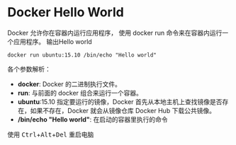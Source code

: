# Docker Hello World
Docker 允许你在容器内运行应用程序， 使用 docker run 命令来在容器内运行一个应用程序。
输出Hello world
```shell script
docker run ubuntu:15.10 /bin/echo "Hello world"
```
各个参数解析：
* <b>docker</b>: Docker 的二进制执行文件。
* <b>run</b>: 与前面的 docker 组合来运行一个容器。
* <b>ubuntu</b>:15.10 指定要运行的镜像，Docker 首先从本地主机上查找镜像是否存在，如果不存在，Docker 就会从镜像仓库 Docker Hub 下载公共镜像。
* <b>/bin/echo "Hello world"</b>: 在启动的容器里执行的命令

使用 <kbd>Ctrl</kbd>+<kbd>Alt</kbd>+<kbd>Del</kbd> 重启电脑